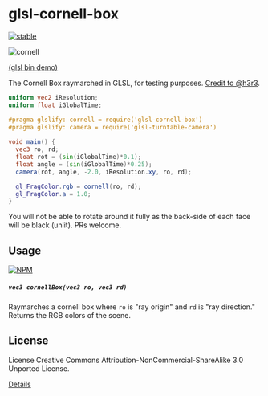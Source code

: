 # glsl-cornell-box

[![stable](http://badges.github.io/stability-badges/dist/stable.svg)](http://github.com/badges/stability-badges)

![cornell](http://i.imgur.com/wX030Ti.png)

[(glsl bin demo)](http://glslb.in/s/e34d9dd0)

The Cornell Box raymarched in GLSL, for testing purposes. [Credit to @h3r3](https://www.shadertoy.com/view/4ssGzS). 

```glsl
uniform vec2 iResolution;
uniform float iGlobalTime;

#pragma glslify: cornell = require('glsl-cornell-box')
#pragma glslify: camera = require('glsl-turntable-camera')
 
void main() {
  vec3 ro, rd;
  float rot = (sin(iGlobalTime)*0.1);
  float angle = (sin(iGlobalTime)*0.25);
  camera(rot, angle, -2.0, iResolution.xy, ro, rd);

  gl_FragColor.rgb = cornell(ro, rd);
  gl_FragColor.a = 1.0; 
}
```

You will not be able to rotate around it fully as the back-side of each face will be black (unlit). PRs welcome.

## Usage

[![NPM](https://nodei.co/npm/glsl-cornell-box.png)](https://www.npmjs.com/package/glsl-cornell-box)

##### `vec3 cornellBox(vec3 ro, vec3 rd)`

Raymarches a cornell box where `ro` is "ray origin" and `rd` is "ray direction." Returns the RGB colors of the scene.

## License

License Creative Commons Attribution-NonCommercial-ShareAlike 3.0 Unported License.

[Details](https://creativecommons.org/licenses/by-nc-sa/3.0/)
